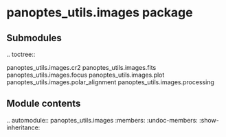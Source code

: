 panoptes\_utils.images package
==============================

Submodules
----------

.. toctree::

   panoptes_utils.images.cr2
   panoptes_utils.images.fits
   panoptes_utils.images.focus
   panoptes_utils.images.plot
   panoptes_utils.images.polar_alignment
   panoptes_utils.images.processing

Module contents
---------------

.. automodule:: panoptes_utils.images
    :members:
    :undoc-members:
    :show-inheritance:
